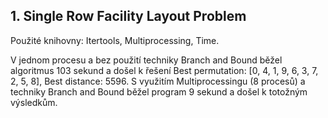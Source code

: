## 1. Single Row Facility Layout Problem

Použité knihovny: Itertools, Multiprocessing, Time.

V jednom procesu a bez použití techniky Branch and Bound běžel algoritmus 103 sekund a došel k řešení Best permutation: 
[0, 4, 1, 9, 6, 3, 7, 2, 5, 8], Best distance: 5596. S využitím Multiprocessingu (8 procesů) a techniky Branch and Bound 
běžel program 9 sekund a došel k totožným výsledkům.

